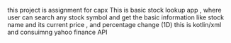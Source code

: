 this project is assignment for capx 
This is basic stock lookup app , where user can search any stock symbol and get the basic information like stock name and its current price , and percentage change (1D)
this is kotlin/xml and consuimng yahoo finance API
